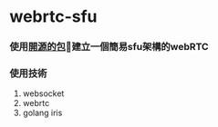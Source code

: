 # webrtc-sfu

### 使用[開源的包](https://github.com/pion/ion-sfu)建立一個簡易sfu架構的webRTC

### 使用技術
1. websocket
2. webrtc
3. golang iris